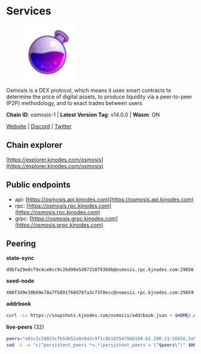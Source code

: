 # Services

<figure><img src="https://raw.githubusercontent.com/kj89/cosmos-images/main/logos/osmosis.png" width="150" alt=""><figcaption></figcaption></figure>

Osmosis is a DEX protocol, which means it uses smart contracts  to determine the price of digital assets, to produce liquidity  via a peer-to-peer (P2P) methodology, and to exact trades between users

**Chain ID**: osmosis-1 | **Latest Version Tag**: v14.0.0 | **Wasm**: ON

[Website](https://osmosis.zone) | [Discord](https://discord.gg/osmosis) | [Twitter](https://twitter.com/osmosiszone)




## Chain explorer
[https://explorer.kjnodes.com/osmosis](https://explorer.kjnodes.com/osmosis)

## Public endpoints

* api: [https://osmosis.api.kjnodes.com](https://osmosis.api.kjnodes.com)
* rpc: [https://osmosis.rpc.kjnodes.com](https://osmosis.rpc.kjnodes.com)
* grpc: [https://osmosis.grpc.kjnodes.com](https://osmosis.grpc.kjnodes.com)

## Peering

**state-sync**

```text
d9bfa29e0cf9c4ce0cc9c26d98e5d97228f93b0b@osmosis.rpc.kjnodes.com:29656
```

**seed-node**

```text
400f3d9e30b69e78a7fb891f60d76fa3c73f0ecc@osmosis.rpc.kjnodes.com:29659
```

**addrbook**
```bash
curl -Ls https://snapshots.kjnodes.com/osmosis/addrbook.json > $HOME/.osmosisd/config/addrbook.json
```

**live-peers** (32)
```bash
peers="e81c3c20833cfb5d652a9c842c9f1c8b1835479d@108.61.190.21:26656,5e9051d2ae7d9be1656a5348ad0916f255b96c73@135.181.214.17:26656,fc2ad6fb9f20b4a637e244d92c35362bdb5d96af@100.26.145.135:26656,31d2c86f7957e2db91297e54c3b0456ea06c2250@173.67.177.115:26656,d9bfa29e0cf9c4ce0cc9c26d98e5d97228f93b0b@65.109.88.38:29656,ebc272824924ea1a27ea3183dd0b9ba713494f83@185.16.39.137:26716,82e224c9640048a6513c589e904c0d903bb99f32@74.118.140.23:26656,60a2c89e7253502e93517a026f44a2431cc81230@220.85.113.39:26656,407267ac44b20a0a4258d0bbca1c9f657bf88d08@74.118.143.19:26656,47e4075978458bfc382630b2a46aabbbbf7977b2@143.198.234.114:26656,43785e5ffd8783393ea8094f77efcee5bdbcdce3@78.141.244.18:26656,e0fbdbdce6ec8797412751edd00fbaf114c42fad@34.220.226.204:26656,f4b811759e55f665180545ad5e1b42573f660861@135.181.181.251:26656,4d659b7b244a68913bfbdc6c9e7aa1a64391238e@74.118.139.59:26656,bfb67b2ae345955d6bc0991450120669c683386e@149.56.25.66:26656,e153cc49052d67280dfdd6d660f3d98622905850@209.133.193.74:26656,a6283307952423c1751431c220d11ed36b61ed84@143.110.237.113:26656,f9a920a61ee994b12b77178dd5f1fc1ed39b7cd2@142.132.255.49:26656,724cef11bbe866269b3d67f7dd5ea539cc4096bf@198.244.164.186:26656,20913e92e8b9ea2d80ad34edd9b52e97886cf616@54.37.30.181:26656,f95d9634ad68b8f0ac80ce308adb71d8c119ada5@141.98.219.104:26656,74e8ba742d8312c250f3237c8c8f3f951c01f9df@95.216.4.104:26656,30e9432879d5b0976b88e52120dc12338e40fc33@65.108.108.176:26656,42745690b41f6a7515c4a87d88efda2e82b55b76@78.46.94.183:26656,94e69330d6f4cfe221cdd2ce49ee141e53e5f200@23.106.120.6:26656,729219c108c059824ea9a17c09d11adc99226db4@66.172.36.139:36656,c5358545d951ae666c695903036c1e93578951eb@135.181.176.113:26656,4e38d3caa1554d7f46a2654fa9997554c13f61f2@95.216.96.61:26656,a2024229e2eed1650ba3a3ea9db67fa318dc232e@142.132.199.3:26656,9b1bfb99d9eb04af32510ed8e3eb83c59448662f@95.214.52.220:26656,3197daa0ee5245b17a546be032ff0f6814e1d1db@148.251.191.239:26656,36e15790e8970dd5c3c68ed7ea61501c2facdae9@3.15.176.200:26656"
sed -i -e "s|^persistent_peers *=.*|persistent_peers = \"$peers\"|" $HOME/.osmosisd/config/config.toml
```
